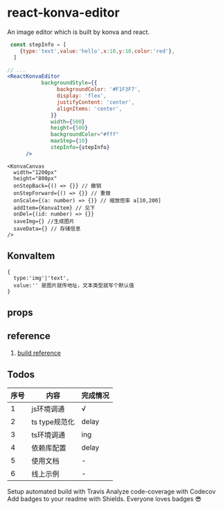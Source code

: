 # react-konva-editor
An image editor which is built by konva and react.



```jsx
 const stepInfo = [
    {type:'text',value:'hello',x:10,y:10,color:'red'},
  ]

// ...
<ReactKonvaEditor
           backgroundStyle={{
                backgroundColor: '#F1F3F7',
                display: 'flex',
                justifyContent: 'center',
                alignItems: 'center',
              }}
              width={500}
              height={500}
              backgroundColor="#fff"
              maxStep={10}
              stepInfo={stepInfo}
      />
```

```tsx
<KonvaCanvas
  width="1200px"
  height="800px"
  onStepBack={() => {}} // 撤销
  onStepForward={() => {}} // 重做
  onScale={(a: number) => {}} // 缩放倍率 a[10,200]
  addItem={KonvaItem} // 见下
  onDel={(id: number) => {}}
  saveImg={} //生成图片
  saveData={} // 存储信息
/>
```

## KonvaItem

```
{
  type:'img'|'text',
  value:'' 是图片就传地址，文本类型就写个默认值
}
```

## props
## reference
1. [build reference](https://itnext.io/step-by-step-building-and-publishing-an-npm-typescript-package-44fe7164964c)

## Todos
序号|内容|完成情况
-|-|-|
1|js环境调通|√
2|ts type规范化| delay
3|ts环境调通| ing
4|依赖库配置| delay
5|使用文档|-
6|线上示例|-

Setup automated build with Travis
Analyze code-coverage with Codecov
Add badges to your readme with Shields. Everyone loves badges 😎